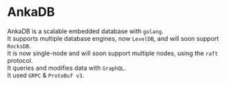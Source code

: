 # AnkaDB

AnkaDB is a scalable embedded database with ``golang``.  
It supports multiple database engines, now ``LevelDB``, and will soon support ``RocksDB``.  
It is now single-node and will soon support multiple nodes, using the ``raft`` protocol.  
It queries and modifies data with ``GraphQL``.  
It used ``GRPC`` & ``ProtoBuf v3``.  
